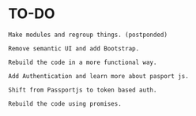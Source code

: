 # TO-DO

    Make modules and regroup things. (postponded)

    Remove semantic UI and add Bootstrap.

    Rebuild the code in a more functional way.

    Add Authentication and learn more about pasport js.

    Shift from Passportjs to token based auth.

    Rebuild the code using promises.
